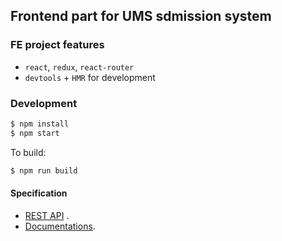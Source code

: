 
## Frontend part for UMS sdmission system


### FE project features

- `react`, `redux`, `react-router`
- `devtools` + `HMR` for development

### Development

```bash
$ npm install
$ npm start 
```

To build: 
```bash
$ npm run build
```

#### Specification

- [REST API](http://194.44.198.222:8080/is-lnu-rest-api/documentation/) .
- [Documentations](https://drive.google.com/folderview?id=0BwHaBiqMSw16fkE2dnNQRG9WMnlXSkE1WDY3NUJfQ0h4VlFsXzB5MGpXRVhKcVp1MUkyOVU&usp=sharing).
